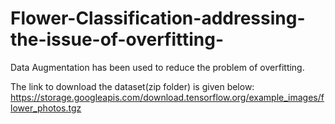 # Flower-Classification-addressing-the-issue-of-overfitting-
Data Augmentation has been used to reduce the problem of overfitting.

The link to download the dataset(zip folder) is given below:
https://storage.googleapis.com/download.tensorflow.org/example_images/flower_photos.tgz

